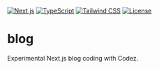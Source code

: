 [![Next.js](https://img.shields.io/npm/v/next?label=Next.js&logo=nextdotjs&logoColor=white&color=black)](https://nextjs.org/) [![TypeScript](https://img.shields.io/npm/v/typescript?label=TypeScript&logo=typescript&logoColor=white&color=blue)](https://www.typescriptlang.org/) [![Tailwind CSS](https://img.shields.io/npm/v/tailwindcss?label=Tailwind%20CSS&logo=tailwind-css&logoColor=white&color=06B6D4)](https://tailwindcss.com/) [![License](https://img.shields.io/github/license/YiweiShen/blog)](LICENSE)

# blog
Experimental Next.js blog coding with Codez.

